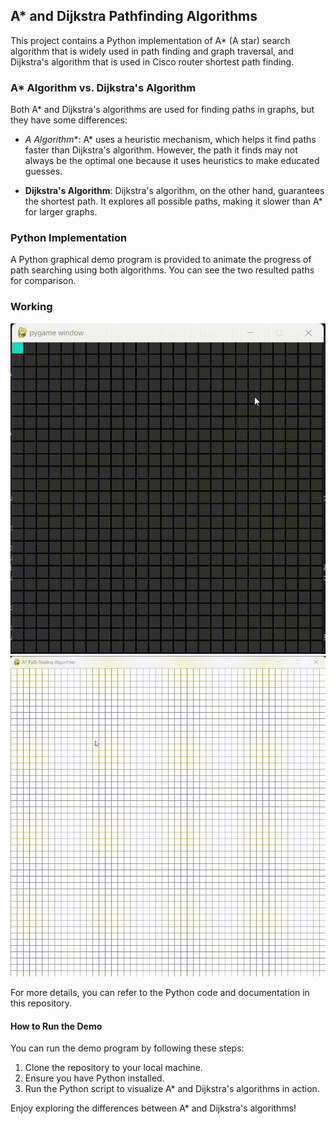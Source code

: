 ## A* and Dijkstra Pathfinding Algorithms

This project contains a Python implementation of A* (A star) search algorithm that is widely used in path finding and graph traversal, and Dijkstra's algorithm that is used in Cisco router shortest path finding.

### A* Algorithm vs. Dijkstra's Algorithm

Both A* and Dijkstra's algorithms are used for finding paths in graphs, but they have some differences:

- **A* Algorithm**: A* uses a heuristic mechanism, which helps it find paths faster than Dijkstra's algorithm. However, the path it finds may not always be the optimal one because it uses heuristics to make educated guesses.

- **Dijkstra's Algorithm**: Dijkstra's algorithm, on the other hand, guarantees the shortest path. It explores all possible paths, making it slower than A* for larger graphs.

### Python Implementation

A Python graphical demo program is provided to animate the progress of path searching using both algorithms. You can see the two resulted paths for comparison.

### Working
![Demo GIF](images/Dijkstra.gif)
![Demo GIF](images/Astart.gif)


For more details, you can refer to the Python code and documentation in this repository.

#### How to Run the Demo

You can run the demo program by following these steps:

1. Clone the repository to your local machine.
2. Ensure you have Python installed.
3. Run the Python script to visualize A* and Dijkstra's algorithms in action.

Enjoy exploring the differences between A* and Dijkstra's algorithms!

